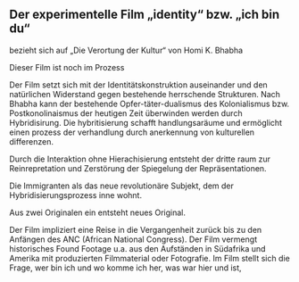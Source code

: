 ## Der experimentelle Film „identity“ bzw. „ich bin du“

bezieht sich auf „Die Verortung der Kultur“ von Homi K. Bhabha

Dieser Film ist noch im Prozess



Der Film setzt sich mit der Identitätskonstruktion auseinander und den natürlichen Widerstand gegen bestehende herrschende Strukturen. Nach Bhabha kann der bestehende Opfer-täter-dualismus des Kolonialismus bzw. Postkonolinaismus der heutigen Zeit überwinden werden durch Hybridisirung. Die hybritisierung schafft handlungsaräume  und ermöglicht einen prozess der verhandlung durch anerkennung von kulturellen differenzen. 

Durch die Interaktion ohne Hierachisierung entsteht der dritte raum zur Reinrepretation und  Zerstörung der Spiegelung der Repräsentationen. 

Die Immigranten als das neue revolutionäre Subjekt, dem der Hybridisierungsprozess inne wohnt.

Aus zwei Originalen ein entsteht neues Original.

Der Film impliziert eine Reise in die Vergangenheit zurück bis zu den Anfängen des ANC (African National Congress). Der Film vermengt historisches Found Footage u.a. aus den Aufständen in Südafrika und Amerika mit produzierten Filmmaterial oder Fotografie. Im Film stellt sich die Frage, wer bin ich und wo komme ich her, was war hier und ist, 
